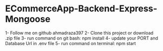 # ECommerceApp-Backend-Express-Mongoose

1- Follow me on github ahmadraza397
2- Clone this project or download .zip file
3- run command on git bash: npm install
4- update your PORT and Database Url in .env file
5- run command on terminal: npm start
